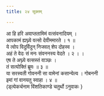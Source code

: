```yaml
---
title: २४ सूक्तम्

---
```

आ हि हरि अवाप्ततामिमं वत्संवनादियम् ।  
आपकामं ह्यघ्न्ये वत्सो देवीममारते । १ ॥  
ये त्वोप विदुर्विदुन् निजवत् शेप दोहस्व ।  
अहं ते वेदः सं मनः संवननस्य वेदते । २ । ।  
एष ते अघ्न्ये वत्सस्तं वाञ्छः ।  
तं सत्योक्तिं ब्रूमः ॥ ३ ॥  
या सरस्वती गोवननी सा वामेनां कसान्येत्य । गोबननी  
इमां गां वानयतु स्वाहा । ४ ॥  
(ड्त्येकर्चनाम विंशतिकाण्डे चतुर्थो ऽनुवाकः }  